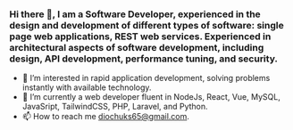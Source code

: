 ### Hi there 👋, I am a Software Developer, experienced in the design and development of different types of software: single page web applications, REST web services. Experienced in architectural aspects of software development, including design, API development, performance tuning, and security.

<!--
**DioChuks/DioChuks** is a ✨ _special_ ✨ repository because its `README.md` (this file) appears on your GitHub profile.

Here are some ideas to get you started:

- 🔭 I’m currently working on ...
- 🌱 I’m currently learning ...
- 👯 I’m looking to collaborate on ...
- 🤔 I’m looking for help with ...
- 💬 Ask me about ...
- 📫 How to reach me: ...
- 😄 Pronouns: ...
- ⚡ Fun fact: ...
-->
 
- 👀 I’m interested in rapid application development, solving problems instantly with available technology.
- 🌱 I’m currently a web developer fluent in NodeJs, React, Vue, MySQL, JavaSript, TailwindCSS, PHP, Laravel, and Python.
- 📫 How to reach me diochuks65@gmail.com.
